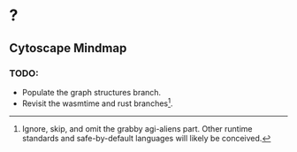 # ?
## Cytoscape Mindmap
### TODO:
- Populate the graph structures branch.
- Revisit the wasmtime and rust branches[^1].

[^1]: Ignore, skip, and omit the grabby agi-aliens part. Other runtime standards and safe-by-default languages will likely be conceived.
